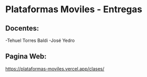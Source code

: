 # Plataformas Moviles - Entregas

## Docentes:
  -Tehuel Torres Baldi
  -José Yedro
 
 ## Pagina Web:
 https://plataformas-moviles.vercel.app/clases/
